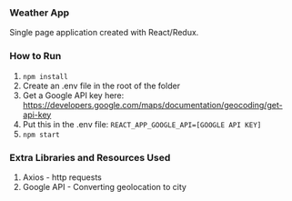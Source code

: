 ### Weather App

Single page application created with React/Redux. 

### How to Run

1. ```npm install```
2. Create an .env file in the root of the folder
3. Get a Google API key here: https://developers.google.com/maps/documentation/geocoding/get-api-key
4. Put this in the .env file: ```REACT_APP_GOOGLE_API=[GOOGLE API KEY]```
5. ```npm start```

### Extra Libraries and Resources Used
1. Axios - http requests
2. Google API - Converting geolocation to city